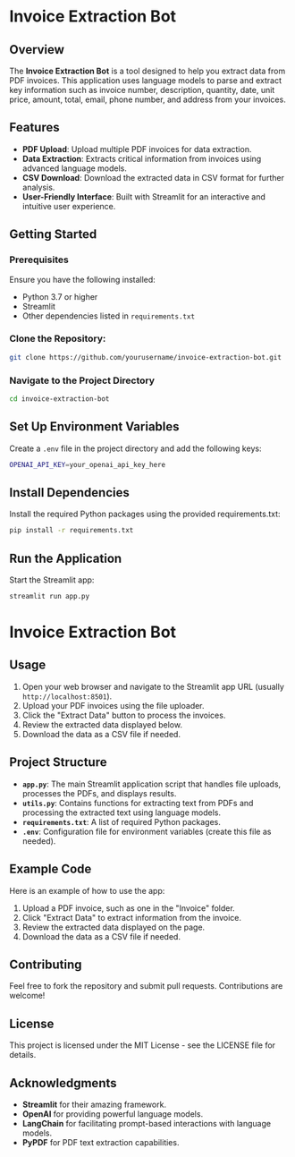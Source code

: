 # Invoice Extraction Bot

## Overview

The **Invoice Extraction Bot** is a tool designed to help you extract data from PDF invoices. This application uses language models to parse and extract key information such as invoice number, description, quantity, date, unit price, amount, total, email, phone number, and address from your invoices.

## Features

- **PDF Upload**: Upload multiple PDF invoices for data extraction.
- **Data Extraction**: Extracts critical information from invoices using advanced language models.
- **CSV Download**: Download the extracted data in CSV format for further analysis.
- **User-Friendly Interface**: Built with Streamlit for an interactive and intuitive user experience.

## Getting Started

### Prerequisites

Ensure you have the following installed:

- Python 3.7 or higher
- Streamlit
- Other dependencies listed in `requirements.txt`

### Clone the Repository:

```bash
git clone https://github.com/yourusername/invoice-extraction-bot.git
```

### Navigate to the Project Directory

```bash
cd invoice-extraction-bot
```

## Set Up Environment Variables

Create a `.env` file in the project directory and add the following keys:

```bash
OPENAI_API_KEY=your_openai_api_key_here
```

## Install Dependencies
Install the required Python packages using the provided requirements.txt:

```bash
pip install -r requirements.txt
```

## Run the Application

Start the Streamlit app:

```bash
streamlit run app.py
```

# Invoice Extraction Bot

## Usage

1. Open your web browser and navigate to the Streamlit app URL (usually `http://localhost:8501`).
2. Upload your PDF invoices using the file uploader.
3. Click the "Extract Data" button to process the invoices.
4. Review the extracted data displayed below.
5. Download the data as a CSV file if needed.

## Project Structure

- **`app.py`**: The main Streamlit application script that handles file uploads, processes the PDFs, and displays results.
- **`utils.py`**: Contains functions for extracting text from PDFs and processing the extracted text using language models.
- **`requirements.txt`**: A list of required Python packages.
- **`.env`**: Configuration file for environment variables (create this file as needed).

## Example Code

Here is an example of how to use the app:

1. Upload a PDF invoice, such as one in the "Invoice" folder.
2. Click "Extract Data" to extract information from the invoice.
3. Review the extracted data displayed on the page.
4. Download the data as a CSV file if needed.

## Contributing

Feel free to fork the repository and submit pull requests. Contributions are welcome!

## License

This project is licensed under the MIT License - see the LICENSE file for details.

## Acknowledgments

- **Streamlit** for their amazing framework.
- **OpenAI** for providing powerful language models.
- **LangChain** for facilitating prompt-based interactions with language models.
- **PyPDF** for PDF text extraction capabilities.


```
